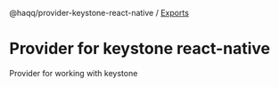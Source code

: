 @haqq/provider-keystone-react-native / [Exports](modules.md)

# Provider for keystone react-native

Provider for working with keystone
